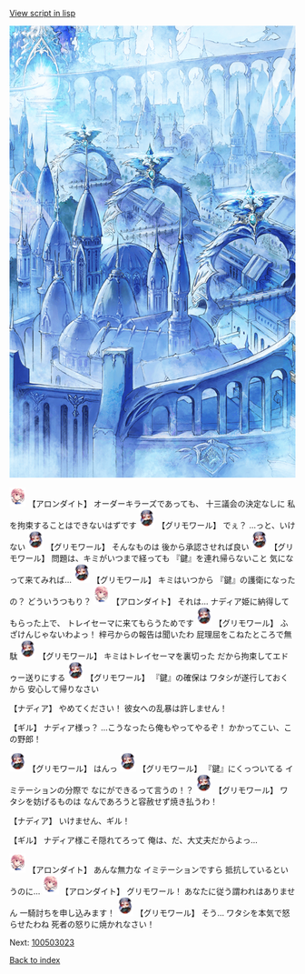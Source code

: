 [View script in lisp](../scripts/100503021.txt)

![400_angel_town_daytime.png](../images/backgrounds/400_angel_town_daytime.png)

<img src="../images/units/3100711.png" alt="3100711.png" height="34"/>
【アロンダイト】
オーダーキラーズであっても、
十三議会の決定なしに
私を拘束することはできないはずです

<img src="../images/units/3501711.png" alt="3501711.png" height="34"/>
【グリモワール】
でぇ？
…っと、いけない

<img src="../images/units/3501711.png" alt="3501711.png" height="34"/>
【グリモワール】
そんなものは
後から承認させれば良い

<img src="../images/units/3501711.png" alt="3501711.png" height="34"/>
【グリモワール】
問題は、キミがいつまで経っても
『鍵』を連れ帰らないこと
気になって来てみれば…

<img src="../images/units/3501711.png" alt="3501711.png" height="34"/>
【グリモワール】
キミはいつから
『鍵』の護衛になったの？
どういうつもり？

<img src="../images/units/3100711.png" alt="3100711.png" height="34"/>
【アロンダイト】
それは…
ナディア姫に納得してもらった上で、
トレイセーマに来てもらうためです

<img src="../images/units/3501711.png" alt="3501711.png" height="34"/>
【グリモワール】
ふざけんじゃないわよっ！
梓弓からの報告は聞いたわ
屁理屈をこねたところで無駄

<img src="../images/units/3501711.png" alt="3501711.png" height="34"/>
【グリモワール】
キミはトレイセーマを裏切った
だから拘束してエドゥー送りにする

<img src="../images/units/3501711.png" alt="3501711.png" height="34"/>
【グリモワール】
『鍵』の確保は
ワタシが遂行しておくから
安心して帰りなさい

【ナディア】
やめてください！
彼女への乱暴は許しません！

【ギル】
ナディア様っ？
…こうなったら俺もやってやるぞ！
かかってこい、この野郎！

<img src="../images/units/3501711.png" alt="3501711.png" height="34"/>
【グリモワール】
はんっ

<img src="../images/units/3501711.png" alt="3501711.png" height="34"/>
【グリモワール】
『鍵』にくっついてる
イミテーションの分際で
なにができるって言うの！？

<img src="../images/units/3501711.png" alt="3501711.png" height="34"/>
【グリモワール】
ワタシを妨げるものは
なんであろうと容赦せず焼き払うわ！

【ナディア】
いけません、ギル！

【ギル】
ナディア様こそ隠れてろって
俺は、だ、大丈夫だからよっ…

<img src="../images/units/3100711.png" alt="3100711.png" height="34"/>
【アロンダイト】
あんな無力な
イミテーションですら
抵抗しているというのに…

<img src="../images/units/3100711.png" alt="3100711.png" height="34"/>
【アロンダイト】
グリモワール！
あなたに従う謂われはありません
一騎討ちを申し込みます！

<img src="../images/units/3501711.png" alt="3501711.png" height="34"/>
【グリモワール】
そう…
ワタシを本気で怒らせたわね
死者の怒りに焼かれなさい！


Next: [100503023](100503023.md)

[Back to index](index.md)
